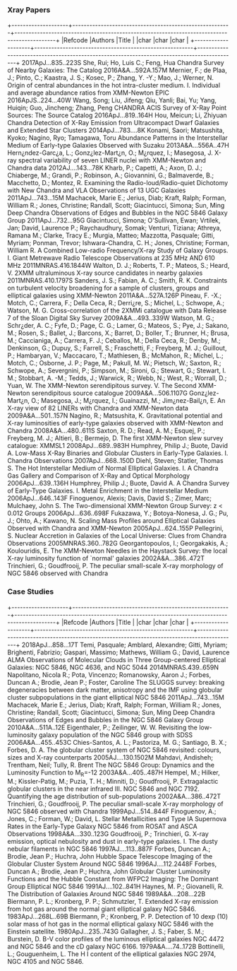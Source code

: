 ### Xray Papers
+--------------------+--------------------------------------------------------+--------------------------------------------------------------------------------------------+
|Refcode             |Authors                                                 |Title                                                                                       |
|char                |char                                                    |char                                                                                        |
+--------------------+--------------------------------------------------------+--------------------------------------------------------------------------------------------+
2017ApJ...835..223S  She, Rui; Ho, Luis C.; Feng, Hua                         Chandra Survey of Nearby Galaxies: The Catalog 
2016A&A...592A.157M  Mernier, F.; de Plaa, J.; Pinto, C.; Kaastra, J. S.; Kosec, P.; Zhang, Y. -Y.; Mao, J.; Werner, N. Origin of central abundances in the hot intra-cluster medium. I. Individual and average abundance ratios from XMM-Newton EPIC
2016ApJS..224...40W  Wang, Song; Liu, Jifeng; Qiu, Yanli; Bai, Yu; Yang, Huiqin; Guo, Jincheng; Zhang, Peng CHANDRA ACIS Survey of X-Ray Point Sources: The Source Catalog
2016ApJ...819..164H  Hou, Meicun; Li, Zhiyuan                                 Chandra Detection of X-Ray Emission from Ultracompact Dwarf Galaxies and Extended Star Clusters
2014ApJ...783....8K  Konami, Saori; Matsushita, Kyoko; Nagino, Ryo; Tamagawa, Toru Abundance Patterns in the Interstellar Medium of Early-type Galaxies Observed with Suzaku
2013A&A...556A..47H  Hern¿ndez-Garc¿a, L.; Gonz¿lez-Mart¿n, O.; M¿rquez, I.; Masegosa, J. X-ray spectral variability of seven LINER nuclei with XMM-Newton and Chandra data
2012AJ....143...78K  Kharb, P.; Capetti, A.; Axon, D. J.; Chiaberge, M.; Grandi, P.; Robinson, A.; Giovannini, G.; Balmaverde, B.; Macchetto, D.; Montez, R. Examining the Radio-loud/Radio-quiet Dichotomy with New Chandra and VLA Observations of 13 UGC Galaxies
2011ApJ...743...15M  Machacek, Marie E.; Jerius, Diab; Kraft, Ralph; Forman, William R.; Jones, Christine; Randall, Scott; Giacintucci, Simona; Sun, Ming Deep Chandra Observations of Edges and Bubbles in the NGC 5846 Galaxy Group
2011ApJ...732...95G  Giacintucci, Simona; O'Sullivan, Ewan; Vrtilek, Jan; David, Laurence P.; Raychaudhury, Somak; Venturi, Tiziana; Athreya, Ramana M.; Clarke, Tracy E.; Murgia, Matteo; Mazzotta, Pasquale; Gitti, Myriam; Ponman, Trevor; Ishwara-Chandra, C. H.; Jones, Christine; Forman, William R. A Combined Low-radio Frequency/X-ray Study of Galaxy Groups. I. Giant Metrewave Radio Telescope Observations at 235 MHz AND 610 MHz
2011MNRAS.416.1844W  Walton, D. J.; Roberts, T. P.; Mateos, S.; Heard, V.     2XMM ultraluminous X-ray source candidates in nearby galaxies
2011MNRAS.410.1797S  Sanders, J. S.; Fabian, A. C.; Smith, R. K.              Constraints on turbulent velocity broadening for a sample of clusters, groups and elliptical galaxies using XMM-Newton
2011A&A...527A.126P  Pineau, F. -X.; Motch, C.; Carrera, F.; Della Ceca, R.; Derri¿re, S.; Michel, L.; Schwope, A.; Watson, M. G. Cross-correlation of the 2XMMi catalogue with Data Release 7 of the Sloan Digital Sky Survey
2009A&A...493..339W  Watson, M. G.; Schr¿der, A. C.; Fyfe, D.; Page, C. G.; Lamer, G.; Mateos, S.; Pye, J.; Sakano, M.; Rosen, S.; Ballet, J.; Barcons, X.; Barret, D.; Boller, T.; Brunner, H.; Brusa, M.; Caccianiga, A.; Carrera, F. J.; Ceballos, M.; Della Ceca, R.; Denby, M.; Denkinson, G.; Dupuy, S.; Farrell, S.; Fraschetti, F.; Freyberg, M. J.; Guillout, P.; Hambaryan, V.; Maccacaro, T.; Mathiesen, B.; McMahon, R.; Michel, L.; Motch, C.; Osborne, J. P.; Page, M.; Pakull, M. W.; Pietsch, W.; Saxton, R.; Schwope, A.; Severgnini, P.; Simpson, M.; Sironi, G.; Stewart, G.; Stewart, I. M.; Stobbart, A. -M.; Tedds, J.; Warwick, R.; Webb, N.; West, R.; Worrall, D.; Yuan, W. The XMM-Newton serendipitous survey. V. The Second XMM-Newton serendipitous source catalogue
2009A&A...506.1107G  Gonz¿lez-Mart¿n, O.; Masegosa, J.; M¿rquez, I.; Guainazzi, M.; Jim¿nez-Bail¿n, E. An X-ray view of 82 LINERs with Chandra and XMM-Newton data
2009A&A...501..157N  Nagino, R.; Matsushita, K.                               Gravitational potential and X-ray luminosities of early-type galaxies observed with XMM-Newton and Chandra
2008A&A...480..611S  Saxton, R. D.; Read, A. M.; Esquej, P.; Freyberg, M. J.; Altieri, B.; Bermejo, D. The first XMM-Newton slew survey catalogue: XMMSL1
2008ApJ...689..983H  Humphrey, Philip J.; Buote, David A.                     Low-Mass X-Ray Binaries and Globular Clusters in Early-Type Galaxies. I. Chandra Observations
2007ApJ...668..150D  Diehl, Steven; Statler, Thomas S.                        The Hot Interstellar Medium of Normal Elliptical Galaxies. I. A Chandra Gas Gallery and Comparison of X-Ray and Optical Morphology
2006ApJ...639..136H  Humphrey, Philip J.; Buote, David A.                     A Chandra Survey of Early-Type Galaxies. I. Metal Enrichment in the Interstellar Medium
2006ApJ...646..143F  Finoguenov, Alexis; Davis, David S.; Zimer, Marc; Mulchaey, John S. The Two-dimensional XMM-Newton Group Survey: z < 0.012 Groups
2006ApJ...636..698F  Fukazawa, Y.; Botoya-Nonesa, J. G.; Pu, J.; Ohto, A.; Kawano, N. Scaling Mass Profiles around Elliptical Galaxies Observed with Chandra and XMM-Newton
2005ApJ...624..155P  Pellegrini, S.                                           Nuclear Accretion in Galaxies of the Local Universe: Clues from Chandra Observations
2005MNRAS.360..782G  Georgantopoulos, I.; Georgakakis, A.; Koulouridis, E.    The XMM-Newton Needles in the Haystack Survey: the local X-ray luminosity function of `normal' galaxies
2002A&A...386..472T  Trinchieri, G.; Goudfrooij, P.                           The peculiar small-scale X-ray morphology of NGC 5846 observed with Chandra

### Case Studies
+--------------------+--------------------------------------------------------+--------------------------------------------------------------------------------------------+
|Refcode             |Authors                                                 |Title                                                                                       |
|char                |char                                                    |char                                                                                        |
+--------------------+--------------------------------------------------------+--------------------------------------------------------------------------------------------+
2018ApJ...858...17T  Temi, Pasquale; Amblard, Alexandre; Gitti, Myriam; Brighenti, Fabrizio; Gaspari, Massimo; Mathews, William G.; David, Laurence ALMA Observations of Molecular Clouds in Three Group-centered Elliptical Galaxies: NGC 5846, NGC 4636, and NGC 5044 
2014MNRAS.439..659N  Napolitano, Nicola R.; Pota, Vincenzo; Romanowsky, Aaron J.; Forbes, Duncan A.; Brodie, Jean P.; Foster, Caroline The SLUGGS survey: breaking degeneracies between dark matter, anisotropy and the IMF using globular cluster subpopulations in the giant elliptical NGC 5846
2011ApJ...743...15M  Machacek, Marie E.; Jerius, Diab; Kraft, Ralph; Forman, William R.; Jones, Christine; Randall, Scott; Giacintucci, Simona; Sun, Ming Deep Chandra Observations of Edges and Bubbles in the NGC 5846 Galaxy Group
2010A&A...511A..12E  Eigenthaler, P.; Zeilinger, W. W.                        Revisiting the low-luminosity galaxy population of the NGC 5846 group with SDSS
2006A&A...455..453C  Chies-Santos, A. L.; Pastoriza, M. G.; Santiago, B. X.; Forbes, D. A. The globular cluster system of NGC 5846 revisited: colours, sizes and X-ray counterparts
2005AJ....130.1502M  Mahdavi, Andisheh; Trentham, Neil; Tully, R. Brent       The NGC 5846 Group: Dynamics and the Luminosity Function to M<SUB>R</SUB>=-12
2003A&A...405..487H  Hempel, M.; Hilker, M.; Kissler-Patig, M.; Puzia, T. H.; Minniti, D.; Goudfrooij, P. Extragalactic globular clusters in the near infrared III. NGC 5846 and NGC 7192.  Quantifying the age distribution of sub-populations
2002A&A...386..472T  Trinchieri, G.; Goudfrooij, P.                           The peculiar small-scale X-ray morphology of NGC 5846 observed with Chandra
1999ApJ...514..844F  Finoguenov, A.; Jones, C.; Forman, W.; David, L.         Stellar Metallicities and Type IA Supernova Rates in the Early-Type Galaxy NGC 5846 from ROSAT and ASCA Observations
1998A&A...330..123G  Goudfrooij, P.; Trinchieri, G.                           X-ray emission, optical nebulosity and dust in early-type galaxies. I. The dusty nebular filaments in NGC 5846
1997AJ....113..887F  Forbes, Duncan A.; Brodie, Jean P.; Huchra, John         Hubble Space Telescope Imaging of the Globular Cluster System Around NGC 5846
1996AJ....112.2448F  Forbes, Duncan A.; Brodie, Jean P.; Huchra, John         Globular Cluster Luminosity Functions and the Hubble Constant from WFPC2 Imaging: The Dominant Group Elliptical NGC 5846
1991AJ....102..841H  Haynes, M. P.; Giovanelli, R.                            The Distribution of Galaxies Around NGC 5846
1989A&A...208...22B  Biermann, P. L.; Kronberg, P. P.; Schmutzler, T.         Extended X-ray emission from hot gas around the normal giant elliptical galaxy NGC 5846.
1983ApJ...268L..69B  Biermann, P.; Kronberg, P. P.                            Detection of 10 dexp (10) solar mass of hot gas in the normal elliptical galaxy NGC 5846 with the Einstein satellite.
1980ApJ...235..743G  Gallagher, J. S.; Faber, S. M.; Burstein, D.             B-V color profiles of the luminous elliptical galaxies NGC 4472 and NGC 5846 and the cD galaxy NGC 6166.
1979A&A....74..172B  Bottinelli, L.; Gouguenheim, L.                          The H I content of the elliptical galaxies NGC 2974, NGC 4105 and NGC 5846.

